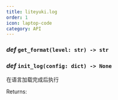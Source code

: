 ```yaml
---
title: liteyuki.log
order: 1
icon: laptop-code
category: API
---
```


### ***def*** `get_format(level: str) -> str`



### ***def*** `init_log(config: dict) -> None`

在语言加载完成后执行

Returns:

